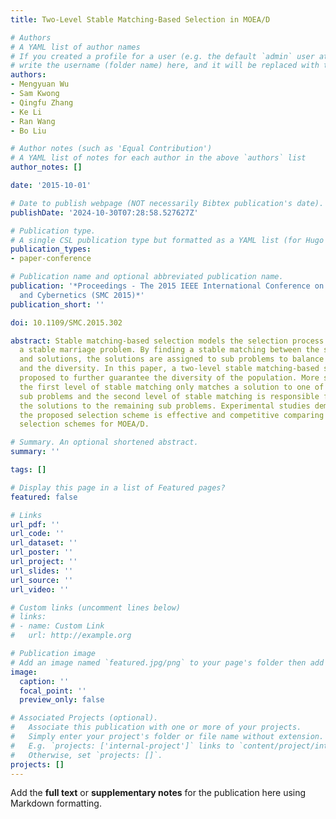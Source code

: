 ```yaml
---
title: Two-Level Stable Matching-Based Selection in MOEA/D

# Authors
# A YAML list of author names
# If you created a profile for a user (e.g. the default `admin` user at `content/authors/admin/`), 
# write the username (folder name) here, and it will be replaced with their full name and linked to their profile.
authors:
- Mengyuan Wu
- Sam Kwong
- Qingfu Zhang
- Ke Li
- Ran Wang
- Bo Liu

# Author notes (such as 'Equal Contribution')
# A YAML list of notes for each author in the above `authors` list
author_notes: []

date: '2015-10-01'

# Date to publish webpage (NOT necessarily Bibtex publication's date).
publishDate: '2024-10-30T07:28:58.527627Z'

# Publication type.
# A single CSL publication type but formatted as a YAML list (for Hugo requirements).
publication_types:
- paper-conference

# Publication name and optional abbreviated publication name.
publication: '*Proceedings - The 2015 IEEE International Conference on Systems, Man,
  and Cybernetics (SMC 2015)*'
publication_short: ''

doi: 10.1109/SMC.2015.302

abstract: Stable matching-based selection models the selection process in MOEA/D as
  a stable marriage problem. By finding a stable matching between the sub problems
  and solutions, the solutions are assigned to sub problems to balance the convergence
  and the diversity. In this paper, a two-level stable matching-based selection is
  proposed to further guarantee the diversity of the population. More specifically,
  the first level of stable matching only matches a solution to one of its most preferred
  sub problems and the second level of stable matching is responsible for matching
  the solutions to the remaining sub problems. Experimental studies demonstrate that
  the proposed selection scheme is effective and competitive comparing to other state-of-The-Art
  selection schemes for MOEA/D.

# Summary. An optional shortened abstract.
summary: ''

tags: []

# Display this page in a list of Featured pages?
featured: false

# Links
url_pdf: ''
url_code: ''
url_dataset: ''
url_poster: ''
url_project: ''
url_slides: ''
url_source: ''
url_video: ''

# Custom links (uncomment lines below)
# links:
# - name: Custom Link
#   url: http://example.org

# Publication image
# Add an image named `featured.jpg/png` to your page's folder then add a caption below.
image:
  caption: ''
  focal_point: ''
  preview_only: false

# Associated Projects (optional).
#   Associate this publication with one or more of your projects.
#   Simply enter your project's folder or file name without extension.
#   E.g. `projects: ['internal-project']` links to `content/project/internal-project/index.md`.
#   Otherwise, set `projects: []`.
projects: []
---
```


Add the **full text** or **supplementary notes** for the publication here using Markdown formatting.
